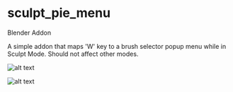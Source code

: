 # sculpt_pie_menu
Blender Addon

A simple addon that maps 'W' key to a brush selector popup menu while in Sculpt Mode. Should not affect other modes.

![alt text](https://github.com/amerizalde/sculpt_pie_menu/blob/master/sculpt_pie_menu.PNG "Pie Menu Style popup in use.")

![alt text](https://github.com/amerizalde/sculpt_pie_menu/blob/master/sculpt_standard_menu.PNG "Standard Menu Style popup in use.")

